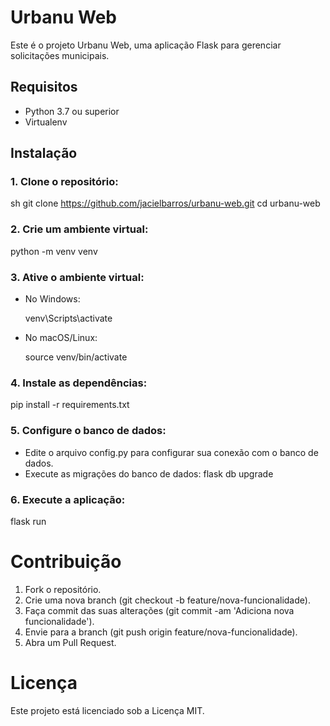 # Urbanu Web

Este é o projeto Urbanu Web, uma aplicação Flask para gerenciar solicitações municipais.

## Requisitos

- Python 3.7 ou superior
- Virtualenv

## Instalação

### 1. Clone o repositório:
   sh
   git clone https://github.com/jacielbarros/urbanu-web.git
   cd urbanu-web

### 2. Crie um ambiente virtual:

  python -m venv venv

### 3. Ative o ambiente virtual:

* No Windows:
  
   venv\Scripts\activate
  
* No macOS/Linux:

  source venv/bin/activate

### 4. Instale as dependências:


pip install -r requirements.txt

### 5. Configure o banco de dados:

  * Edite o arquivo config.py para configurar sua conexão com o banco de dados.
  * Execute as migrações do banco de dados:
      flask db upgrade

### 6. Execute a aplicação:
   
  flask run


# Contribuição

1. Fork o repositório.
2. Crie uma nova branch (git checkout -b feature/nova-funcionalidade).
3. Faça commit das suas alterações (git commit -am 'Adiciona nova funcionalidade').
4. Envie para a branch (git push origin feature/nova-funcionalidade).
5. Abra um Pull Request.


# Licença

Este projeto está licenciado sob a Licença MIT.
